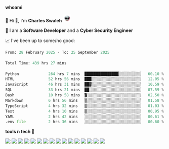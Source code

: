 **whoami**

🤪 Hi 👋, I'm **Charles Swaleh** <img src="alien.gif" height="25px">

🤖 I am a **Software Developer** and a **Cyber Security Engineer**

📈 I've been up to some/no good:

<!--START_SECTION:waka-->

```python
From: 28 February 2025 - To: 25 September 2025

Total Time: 439 hrs 27 mins

Python             264 hrs 7 mins  ███████████████░░░░░░░░░░   60.10 %
HTML               52 hrs 56 mins  ███░░░░░░░░░░░░░░░░░░░░░░   12.05 %
JavaScript         46 hrs 31 mins  ██▓░░░░░░░░░░░░░░░░░░░░░░   10.59 %
SQL                33 hrs 21 mins  ██░░░░░░░░░░░░░░░░░░░░░░░   07.59 %
Bash               10 hrs 58 mins  ▓░░░░░░░░░░░░░░░░░░░░░░░░   02.50 %
Markdown           6 hrs 56 mins   ▒░░░░░░░░░░░░░░░░░░░░░░░░   01.58 %
TypeScript         4 hrs 32 mins   ▒░░░░░░░░░░░░░░░░░░░░░░░░   01.03 %
Text               4 hrs 10 mins   ▒░░░░░░░░░░░░░░░░░░░░░░░░   00.95 %
YAML               2 hrs 42 mins   ░░░░░░░░░░░░░░░░░░░░░░░░░   00.61 %
.env file          2 hrs 36 mins   ░░░░░░░░░░░░░░░░░░░░░░░░░   00.60 %
```

<!--END_SECTION:waka-->


**tools n tech 🔭**

![](https://img.shields.io/badge/OS-Linux-informational?style=flat&logo=linux&logoColor=white&color=800020)
![](https://img.shields.io/badge/Code-JavaScript-informational?style=flat&logo=javascript&logoColor=white&color=800020)
![](https://img.shields.io/badge/Code-Python-informational?style=flat&logo=python&logoColor=white&color=800020)
![](https://img.shields.io/badge/Code-C-informational?style=flat&logo=c&logoColor=white&color=800020)
![](https://img.shields.io/badge/Code-Ruby-informational?style=flat&logo=ruby&logoColor=white&color=800020)
![](https://img.shields.io/badge/Code-Go-informational?style=flat&logo=go&logoColor=white&color=800020)
![](https://img.shields.io/badge/Framework-React-informational?style=flat&logo=react&logoColor=white&color=800020)
![](https://img.shields.io/badge/Framework-Django-informational?style=flat&logo=django&logoColor=white&color=800020)
![](https://img.shields.io/badge/Framework-Flask-informational?style=flat&logo=flask&logoColor=white&color=800020)
![](https://img.shields.io/badge/Framework-Rails-informational?style=flat&logo=Ruby&logoColor=white&color=800020)
![](https://img.shields.io/badge/Shell-Bash-informational?style=flat&logo=gnu-bash&logoColor=white&color=800020)
![](https://img.shields.io/badge/DB-PostgreSQL-informational?style=flat&logo=postgresql&logoColor=white&color=800020)
![](https://img.shields.io/badge/DB-MySQL-informational?style=flat&logo=mysql&logoColor=white&color=800020)
![](https://img.shields.io/badge/CI/CD-Docker-informational?style=flat&logo=docker&logoColor=white&color=800020)
![](https://img.shields.io/badge/CI/CD-Kubernetes-informational?style=flat&logo=kubernetes&logoColor=white&color=800020)
![](https://img.shields.io/badge/CI/CD-Jenkins-informational?style=flat&logo=jenkins&logoColor=white&color=800020)

<!-- **stats 🔭**

[![Charles's GitHub stats](https://github-readme-stats.vercel.app/api?username=mashm3ll0w&count_private=true&show_icons=true&theme=maroongold&include_all_commits=true)](https://github.com/anuraghazra/github-readme-stats)             [![Top Langs](https://github-readme-stats.vercel.app/api/top-langs/?username=mashm3ll0w&layout=compact&theme=maroongold&langs_count=6)](https://github.com/anuraghazra/github-readme-stats) -->
